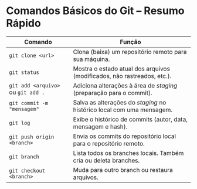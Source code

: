 # Comandos Básicos do Git – Resumo Rápido

| Comando                          | Função                                                                 |
|----------------------------------|------------------------------------------------------------------------|
| `git clone <url>`                | Clona (baixa) um repositório remoto para sua máquina.                  |
| `git status`                     | Mostra o estado atual dos arquivos (modificados, não rastreados, etc.).|
| `git add <arquivo>` ou `git add .` | Adiciona alterações à área de *staging* (preparação para o commit).  |
| `git commit -m "mensagem"`       | Salva as alterações do *staging* no histórico local com uma mensagem.  |
| `git log`                        | Exibe o histórico de commits (autor, data, mensagem e hash).           |
| `git push origin <branch>`       | Envia os commits do repositório local para o repositório remoto.       |
| `git branch`                     | Lista todos os branches locais. Também cria ou deleta branches.        |
| `git checkout <branch>`          | Muda para outro branch ou restaura arquivos.                           |